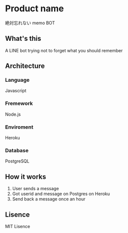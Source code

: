 # Product name
絶対忘れない memo BOT

## What's this
A LINE bot trying not to forget what you should remember

## Architecture

### Language
Javascript

### Fremework
Node.js

### Enviroment
Heroku

### Database
PostgreSQL


## How it works
1. User sends a message
2. Got userid and message on Postgres on Heroku
3. Send back a message once an hour

## Lisence
MIT Lisence
